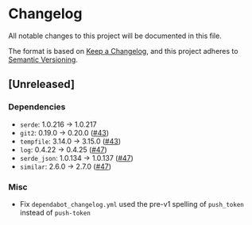 # Changelog

All notable changes to this project will be documented in this file.

The format is based on [Keep a Changelog](https://keepachangelog.com/en/1.1.0/),
and this project adheres to [Semantic Versioning](https://semver.org/spec/v2.0.0.html).

## [Unreleased]

### Dependencies

- `serde`: 1.0.216 → 1.0.217
- `git2`: 0.19.0 → 0.20.0 ([#43](https://github.com/CramBL/dependabot-changelog-writer/pull/43))
- `tempfile`: 3.14.0 → 3.15.0 ([#43](https://github.com/CramBL/dependabot-changelog-writer/pull/43))
- `log`: 0.4.22 → 0.4.25 ([#47](https://github.com/CramBL/dependabot-changelog-writer/pull/47))
- `serde_json`: 1.0.134 → 1.0.137 ([#47](https://github.com/CramBL/dependabot-changelog-writer/pull/47))
- `similar`: 2.6.0 → 2.7.0 ([#47](https://github.com/CramBL/dependabot-changelog-writer/pull/47))

### Misc

- Fix `dependabot_changelog.yml` used the pre-v1 spelling of `push_token` instead of `push-token`
